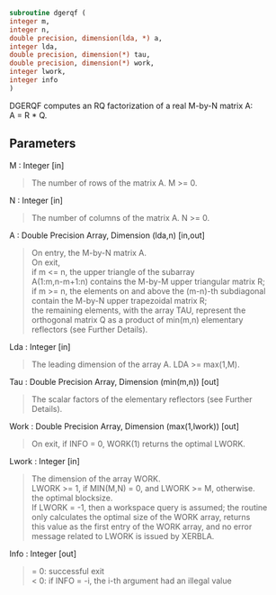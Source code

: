 ```fortran  
subroutine dgerqf (  
integer m,  
integer n,  
double precision, dimension(lda, *) a,  
integer lda,  
double precision, dimension(*) tau,  
double precision, dimension(*) work,  
integer lwork,  
integer info  
)  
```  
  
DGERQF computes an RQ factorization of a real M-by-N matrix A:  
A = R * Q.  
  
## Parameters  
M : Integer [in]  
> The number of rows of the matrix A.  M >= 0.  
  
N : Integer [in]  
> The number of columns of the matrix A.  N >= 0.  
  
A : Double Precision Array, Dimension (lda,n) [in,out]  
> On entry, the M-by-N matrix A.  
> On exit,  
> if m <= n, the upper triangle of the subarray  
> A(1:m,n-m+1:n) contains the M-by-M upper triangular matrix R;  
> if m >= n, the elements on and above the (m-n)-th subdiagonal  
> contain the M-by-N upper trapezoidal matrix R;  
> the remaining elements, with the array TAU, represent the  
> orthogonal matrix Q as a product of min(m,n) elementary  
> reflectors (see Further Details).  
  
Lda : Integer [in]  
> The leading dimension of the array A.  LDA >= max(1,M).  
  
Tau : Double Precision Array, Dimension (min(m,n)) [out]  
> The scalar factors of the elementary reflectors (see Further  
> Details).  
  
Work : Double Precision Array, Dimension (max(1,lwork)) [out]  
> On exit, if INFO = 0, WORK(1) returns the optimal LWORK.  
  
Lwork : Integer [in]  
> The dimension of the array WORK.  
> LWORK >= 1, if MIN(M,N) = 0, and LWORK >= M, otherwise.  
> the optimal blocksize.  
> If LWORK = -1, then a workspace query is assumed; the routine  
> only calculates the optimal size of the WORK array, returns  
> this value as the first entry of the WORK array, and no error  
> message related to LWORK is issued by XERBLA.  
  
Info : Integer [out]  
> = 0:  successful exit  
> < 0:  if INFO = -i, the i-th argument had an illegal value  
  
